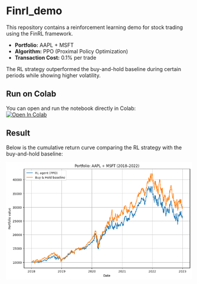 # Finrl_demo
This repository contains a reinforcement learning demo for stock trading using the FinRL framework.  

- **Portfolio:** AAPL + MSFT  
- **Algorithm:** PPO (Proximal Policy Optimization)  
- **Transaction Cost:** 0.1% per trade  

The RL strategy outperformed the buy-and-hold baseline during certain periods while showing higher volatility.  

## Run on Colab
You can open and run the notebook directly in Colab:  
[![Open In Colab](https://colab.research.google.com/assets/colab-badge.svg)]((https://colab.research.google.com/drive/1Pkma2dJZU49wsBJo84qFztdtHOy3KmZT?usp=sharing))

## Result
Below is the cumulative return curve comparing the RL strategy with the buy-and-hold baseline:

![Trading Results](result.png)
